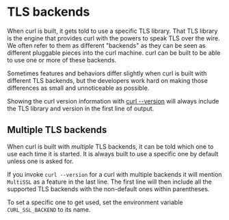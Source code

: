 # TLS backends

When curl is built, it gets told to use a specific TLS library. That TLS
library is the engine that provides curl with the powers to speak TLS over the
wire. We often refer to them as different "backends" as they can be seen as
different pluggable pieces into the curl machine. curl can be built to be able
to use one or more of these backends.

Sometimes features and behaviors differ slightly when curl is built with
different TLS backends, but the developers work hard on making those
differences as small and unnoticeable as possible.

Showing the curl version information with [curl --version](../version.md) will
always include the TLS library and version in the first line of output.

## Multiple TLS backends

When curl is built with *multiple* TLS backends, it can be told which one to
use each time it is started. It is always built to use a specific one by
default unless one is asked for.

If you invoke `curl --version` for a curl with multiple backends it will
mention `MultiSSL` as a feature in the last line. The first line will then
include all the supported TLS backends with the non-default ones within
parentheses.

To set a specific one to get used, set the environment variable
`CURL_SSL_BACKEND` to its name.
